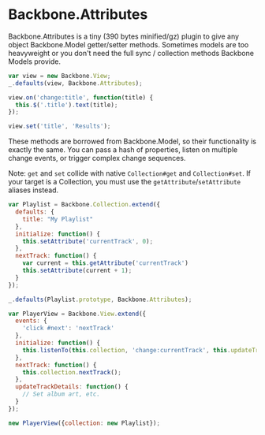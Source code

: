 Backbone.Attributes
===================

Backbone.Attributes is a tiny (390 bytes minified/gz) plugin to give any object
Backbone.Model getter/setter methods. Sometimes models are too heavyweight or
you don't need the full sync / collection methods Backbone Models provide.

```javascript
var view = new Backbone.View;
_.defaults(view, Backbone.Attributes);

view.on('change:title', function(title) {
  this.$('.title').text(title);
});

view.set('title', 'Results');
```

These methods are borrowed from Backbone.Model, so their functionality is
exactly the same. You can pass a hash of properties, listen on multiple
change events, or trigger complex change sequences.

Note: `get` and `set` collide with native `Collection#get` and `Collection#set`. If your
target is a Collection, you must use the `getAttribute`/`setAttribute` aliases
instead.

```javascript
var Playlist = Backbone.Collection.extend({
  defaults: {
    title: "My Playlist"
  },
  initialize: function() {
    this.setAttribute('currentTrack', 0);
  },
  nextTrack: function() {
    var current = this.getAttribute('currentTrack')
    this.setAttribute(current + 1);
  }
});

_.defaults(Playlist.prototype, Backbone.Attributes);

var PlayerView = Backbone.View.extend({
  events: {
    'click #next': 'nextTrack'
  },
  initialize: function() {
    this.listenTo(this.collection, 'change:currentTrack', this.updateTrackDetails);
  },
  nextTrack: function() {
    this.collection.nextTrack();
  },
  updateTrackDetails: function() {
    // Set album art, etc.
  }
});

new PlayerView({collection: new Playlist});
```
